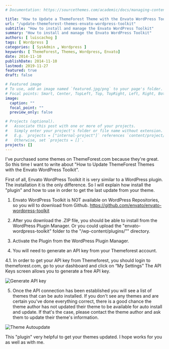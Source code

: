 ```yaml
---
# Documentation: https://sourcethemes.com/academic/docs/managing-content/

title: "How to Update a ThemeForest Theme with the Envato WordPress Toolkit"
url: "/update-themeforest-themes-envato-wordpress-toolkit"
subtitle: "How to install and manage the Envato WordPress Toolkit"
summary: "How to install and manage the Envato WordPress Toolkit"
authors: [ luiscachog ]
tags: [ Wordpress ]
categories: [ SysAdmin , Wordpress ]
keywords: [ ThemeForest, Themes, Wordpress, Envato]
date: 2014-11-10
publishDate: 2014-11-10
lastmod: 2019-11-27
featured: true
draft: false

# Featured image
# To use, add an image named `featured.jpg/png` to your page's folder.
# Focal points: Smart, Center, TopLeft, Top, TopRight, Left, Right, BottomLeft, Bottom, BottomRight.
image:
  caption: ""
  focal_point: ""
  preview_only: false

# Projects (optional).
#   Associate this post with one or more of your projects.
#   Simply enter your project's folder or file name without extension.
#   E.g. `projects = ["internal-project"]` references `content/project/deep-learning/index.md`.
#   Otherwise, set `projects = []`.
projects: []
---
```


I've purchased some themes on ThemeForest.com because they're great. So this time I want to write about "How to Update ThemeForest Themes with the Envato WordPress Toolkit".

First of all, Envato WordPress Toolkit it is very similar to a WordPress plugin. The installation it is the only difference. So I will explain how install the "plugin" and how to use in order to get the last update from your theme.

1. Envato WordPress Toolkit is NOT available on WordPress Repositories, so you will to download from Github. <https://github.com/envato/envato-wordpress-toolkit>

2. After you download the .ZIP file, you should be able to install from the WordPress Plugin Manager. Or you could upload the "envato-wordpress-toolkit" folder to the "/wp-content/plugins/"" directory.

3. Activate the Plugin from the WordPress Plugin Manager.

4. You will need to generate an API key from your Themeforest account.

4.1. In order to get your API key from Themeforest, you should login to themeforest.com, go to your dashboard and click on &#8220;My Settings&#8221; The API Keys screen allows you to generate a free API key.

![Generate API key](/media/posts/update-themeforest-themes-envato-wordpress-toolkit/generate-api-key.png)

5. Once the API connection has been established you will see a list of themes that can be auto installed. If you don't see any themes and are certain you've done everything correct, there is a good chance the theme author has not updated their theme to be available for auto install and update. If that's the case, please contact the theme author and ask them to update their theme's information.

![Theme Autoupdate](/media/posts/update-themeforest-themes-envato-wordpress-toolkit/theme-autoupdate.png)

This "plugin" very helpful to get your themes updated. I hope works for you as well as with me.
